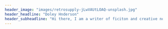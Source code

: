 ```yaml
---
header_image: "images/retrosupply-jLwVAUtLOAQ-unsplash.jpg"
header_headline: "Doley Hnderson"
header_subheadline: "Hi there, I am a writer of ficiton and creative nonficiton"
---
```

